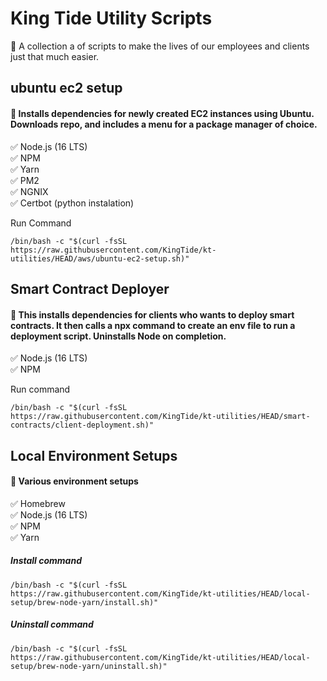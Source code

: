 # King Tide Utility Scripts

🌊 A collection a of scripts to make the lives of our employees and clients just that much easier.

## ubuntu ec2 setup

#### 📖 Installs dependencies for newly created EC2 instances using Ubuntu. Downloads repo, and includes a menu for a package manager of choice.

✅ Node.js (16 LTS)<br>
✅ NPM<br>
✅ Yarn<br>
✅ PM2<br>
✅ NGNIX<br>
✅ Certbot (python instalation)

Run Command

```
/bin/bash -c "$(curl -fsSL https://raw.githubusercontent.com/KingTide/kt-utilities/HEAD/aws/ubuntu-ec2-setup.sh)"
```

## Smart Contract Deployer

#### 📖 This installs dependencies for clients who wants to deploy smart contracts. It then calls a npx command to create an env file to run a deployment script. Uninstalls Node on completion.

✅ Node.js (16 LTS)<br>
✅ NPM<br>

Run command

```
/bin/bash -c "$(curl -fsSL https://raw.githubusercontent.com/KingTide/kt-utilities/HEAD/smart-contracts/client-deployment.sh)"
```

## Local Environment Setups

#### 📖 Various environment setups

✅ Homebrew<br>
✅ Node.js (16 LTS)<br>
✅ NPM<br>
✅ Yarn<br>

##### Install command

```
/bin/bash -c "$(curl -fsSL https://raw.githubusercontent.com/KingTide/kt-utilities/HEAD/local-setup/brew-node-yarn/install.sh)"
```

##### Uninstall command

```
/bin/bash -c "$(curl -fsSL https://raw.githubusercontent.com/KingTide/kt-utilities/HEAD/local-setup/brew-node-yarn/uninstall.sh)"
```
